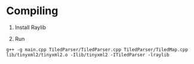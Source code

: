 # Compiling

1. Install Raylib

2. Run
~~~
g++ -g main.cpp TiledParser/TiledParser.cpp TiledParser/TiledMap.cpp lib/tinyxml2/tinyxml2.o -Ilib/tinyxml2 -ITiledParser -lraylib
~~~
